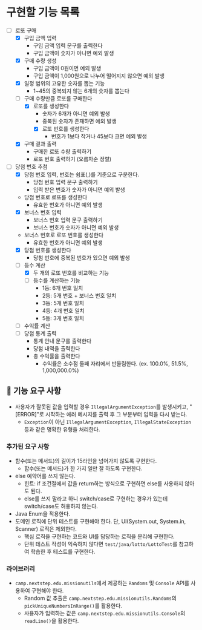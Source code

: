 # 구현할 기능 목록

- [ ] 로또 구매
    - [x] 구입 금액 입력
        - 구입 금액 입력 문구를 출력한다
        - 구입 금액이 숫자가 아니면 예외 발생
    - [x] 구매 수량 생성
        - 구입 금액이 0원이면 예외 발생
        - 구입 금액이 1,000원으로 나누어 떨어지지 않으면 예외 발생
    - [x] 일정 범위의 고유한 숫자를 뽑는 기능
        - 1~45의 중복되지 않는 6개의 숫자를 뽑는다
    - [ ] 구매 수량만큼 로또를 구매한다
        - [x] 로또를 생성한다
            - 숫자가 6개가 아니면 예외 발생
            - 중복된 숫자가 존재하면 예외 발생
            - [x] 로또 번호를 생성한다
                - 번호가 1보다 작거나 45보다 크면 예외 발생
    - [x] 구매 결과 출력
        - 구매한 로또 수량 출력하기
        - 로또 번호 출력하기 (오름차순 정렬)
- [ ] 당첨 번호 추첨
    - [x] 당첨 번호 입력, 번호는 쉼표(,)를 기준으로 구분한다.
        - 당첨 번호 입력 문구 출력하기
        - 입력 받은 번호가 숫자가 아니면 예외 발생
    - 당첨 번호로 로또를 생성한다
        - 유효한 번호가 아니면 예외 발생
    - [x] 보너스 번호 입력
        - 보너스 번호 입력 문구 출력하기
        - 보너스 번호가 숫자가 아니면 예외 발생
    - 보너스 번호로 로또 번호를 생성한다
        - 유효한 번호가 아니면 예외 발생
    - [x] 당첨 번호를 생성한다
        - 당첨 번호에 중복된 번호가 있으면 예외 발생
    - [ ] 등수 계산
        - [x] 두 개의 로또 번호를 비교하는 기능
        - [ ] 등수를 계산하는 기능
            - 1등: 6개 번호 일치
            - 2등: 5개 번호 + 보너스 번호 일치
            - 3등: 5개 번호 일치
            - 4등: 4개 번호 일치
            - 5등: 3개 번호 일치
    - [ ] 수익률 계산
    - [ ] 당첨 통계 출력
        - 통계 안내 문구를 출력한다
        - 당첨 내역을 출력한다
        - 총 수익률을 출력한다
            - 수익률은 소수점 둘째 자리에서 반올림한다. (ex. 100.0%, 51.5%, 1,000,000.0%)

## 🚀 기능 요구 사항

- 사용자가 잘못된 값을 입력할 경우 `IllegalArgumentException`를 발생시키고, "[ERROR]"로 시작하는 에러 메시지를 출력 후 그 부분부터 입력을 다시 받는다.
    - `Exception`이 아닌 `IllegalArgumentException`, `IllegalStateException` 등과 같은 명확한 유형을 처리한다.

### 추가된 요구 사항

- 함수(또는 메서드)의 길이가 15라인을 넘어가지 않도록 구현한다.
    - 함수(또는 메서드)가 한 가지 일만 잘 하도록 구현한다.
- else 예약어를 쓰지 않는다.
    - 힌트: if 조건절에서 값을 return하는 방식으로 구현하면 else를 사용하지 않아도 된다.
    - else를 쓰지 말라고 하니 switch/case로 구현하는 경우가 있는데 switch/case도 허용하지 않는다.
- Java Enum을 적용한다.
- 도메인 로직에 단위 테스트를 구현해야 한다. 단, UI(System.out, System.in, Scanner) 로직은 제외한다.
    - 핵심 로직을 구현하는 코드와 UI를 담당하는 로직을 분리해 구현한다.
    - 단위 테스트 작성이 익숙하지 않다면 `test/java/lotto/LottoTest`를 참고하여 학습한 후 테스트를 구현한다.

### 라이브러리

- `camp.nextstep.edu.missionutils`에서 제공하는 `Randoms` 및 `Console`
  API를 사용하여 구현해야 한다.
    - Random 값 추출은 `camp.nextstep.edu.missionutils.Randoms`의 `pickUniqueNumbersInRange()`를 활용한다.
    - 사용자가 입력하는 값은 `camp.nextstep.edu.missionutils.Console`의 `readLine()`을 활용한다.
